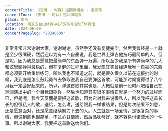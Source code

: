 ```yaml
---
concertTitle: 《安溥 · 时寐》巡回演唱会 - 南京场
concertTour: 《安溥 · 时寐》巡回演唱会
place: 南京
location: 南京五台山体育中心“双沟珍宝坊”体育馆
date: 2024-06-09
concertPageSlug: "20240609"
---
```

非常非常非常谢谢大家，谢谢谢谢。虽然手还没有复健完毕，然后我曾经是一个就是至少很嘴硬，然后还以为有一点自豪说，我是世界上弹吉他技巧最简单的人，但是呢，因为我总是愿意把最简单的东西弹一万遍，所以至少我是所有弹简单的六大和弦里面弹得最稳的，但在复健的过程里面，我发现其实曾经连我唯一自豪的东西都必须要开始重新练习。所以我也不知道之前，就是很久很久以前在送报批的时候，我到底是怎么鼓起勇气去争取说我自己要弹这首歌，可能那时候觉得过了八个月我一定会好起来的，所以，弹这首歌其实也是，大概就是前一段时间吧给自己在巡回演出中的一个目标跟期许，然后也知道其实很多事情它就是一个努力的过程而已，但是呢，我今天反而是要把这首歌，因为它对我来说很私人，所以我把这首长长的但很私人的歌，送给，怎么讲，送给跟我一样求结果，但是每次结果不如意，还是愿意面对，还是愿意继续努力下去的人。人生就是一场爱情，是很复杂的事情，但说到底也很简单，不过心甘情愿，然后品味够好，就不容易付诸流水的一件事。所以谢谢大家，我要把这首歌送给你们。
